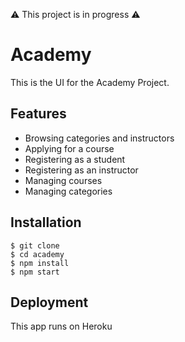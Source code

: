 ⚠️ This project is in progress ⚠️

# Academy

This is the UI for the Academy Project.


## Features
- Browsing categories and instructors
- Applying for a course
- Registering as a student
- Registering as an instructor
- Managing courses
- Managing categories

## Installation
```shell
$ git clone
$ cd academy
$ npm install
$ npm start
```

## Deployment
This app runs on Heroku
